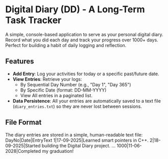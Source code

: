 # Digital Diary (DD) - A Long-Term Task Tracker

A simple, console-based application to serve as your personal digital diary. Record what you did each day and track your progress over 1000+ days. Perfect for building a habit of daily logging and reflection.

## Features

- **Add Entry**: Log your activities for today or a specific past/future date.
- **View Entries**: Retrieve your logs:
  - By Sequential Day Number (e.g., "Day 1", "Day 365")
  - By Specific Date (format: DD-MM-YYYY)
  - View All entries in a paginated list.
- **Data Persistence**: All your entries are automatically saved to a text file (`diary_entries.txt`) so they are never lost between sessions.

## File Format

The diary entries are stored in a simple, human-readable text file:
DayNo|Date|EntryText
1|17-09-2025|Learned smart pointers in C++.
2|18-09-2025|Started building the Digital Diary project.
...
1000|11-06-2028|Completed my graduation!
